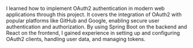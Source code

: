 I learned how to implement OAuth2 authentication in modern web applications through this project. It covers the integration of OAuth2 with popular platforms like GitHub and Google, enabling secure user authentication and authorization. By using Spring Boot on the backend and React on the frontend, I gained experience in setting up and configuring OAuth2 clients, handling user data, and managing tokens.
